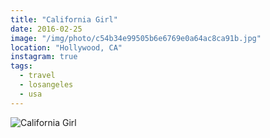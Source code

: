 ```yaml
---
title: "California Girl"
date: 2016-02-25
image: "/img/photo/c54b34e99505b6e6769e0a64ac8ca91b.jpg"
location: "Hollywood, CA"
instagram: true
tags:
  - travel
  - losangeles
  - usa
---
```


![California Girl](/img/photo/c54b34e99505b6e6769e0a64ac8ca91b.jpg)
